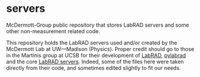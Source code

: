 # servers

McDermott-Group public repository that stores LabRAD servers and some other non-measurement related code.

This repository holds the LabRAD servers used and/or created by the McDermott Lab at UW—Madison (Physics). Proper credit should go to those in the Martinis group at UCSB for their development of [LabRAD](https://github.com/labrad), [pylabrad](https://github.com/labrad/pylabrad) and the core [LabRAD servers](https://github.com/martinisgroup/servers). Indeed, some of the files here were taken directly from their code, and sometimes edited slightly to fit our needs.
